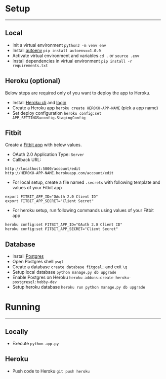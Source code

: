 # Setup
------------------------

Local
-------
- Init a virtual environment `python3 -m venv env`
- Install [autoenv](https://github.com/kennethreitz/autoenv) `pip install autoenv==1.0.0`
- Activate virtual environment and variables `cd .` or `source .env`
- Install dependencies in virtual environment `pip install -r requirements.txt`

Heroku (optional)
--------
Below steps are required only of you want to deploy the app to Heroku.

- Install [Heroku cli](https://devcenter.heroku.com/articles/heroku-cli) and [login](https://devcenter.heroku.com/articles/heroku-cli#getting-started)
- Create a Heroku app `heroku create HEROKU-APP-NAME` (pick a app name)
- Set deploy configuration `heroku config:set APP_SETTINGS=config.StagingConfig`

Fitbit
-------
Create a [Fitbit app](https://dev.fitbit.com/apps/new) with below values.

- OAuth 2.0 Application Type: `Server`
- Callback URL:

```
http://localhost:5000/account/edit
http://HEROKU-APP-NAME.herokuapp.com/account/edit
```
- For local setup, create a file named `.secrets` with following template and values of your Fitbit app
```shell
export FITBIT_APP_ID="OAuth 2.0 Client ID"
export FITBIT_APP_SECRET="Client Secret"
```
- For heroku setup, run following commands using values of your Fitbit app
```shell
heroku config:set FITBIT_APP_ID="OAuth 2.0 Client ID"
heroku config:set FITBIT_APP_SECRET="Client Secret"
```

Database
--------
- Install [Postgres](https://www.postgresql.org/download/)
- Open Postgres shell `psql`
- Create a database `create database fitgoal;` and exit `\q`
- Setup local database `python manage.py db upgrade`
- Enable Postgres on Heroku `heroku addons:create heroku-postgresql:hobby-dev`
- Setup heroku database `heroku run python manage.py db upgrade`


# Running
------------------------

Locally
--------
- Execute `python app.py`

Heroku
--------
- Push code to Heroku `git push heroku`
